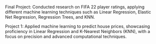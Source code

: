 Final Project: Conducted research on FIFA 22 player ratings, applying different machine learning techniques such as Linear Regression, Elastic Net Regression, Regression Trees, and  KNN.

Project 1: Applied machine learning to predict house prices, showcasing proficiency in Linear Regression and K-Nearest Neighbors (KNN), with a focus on precision and advanced computational techniques.
